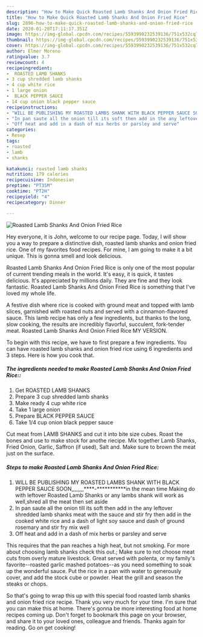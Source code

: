 ```yaml
---
description: "How to Make Quick Roasted Lamb Shanks And Onion Fried Rice"
title: "How to Make Quick Roasted Lamb Shanks And Onion Fried Rice"
slug: 2896-how-to-make-quick-roasted-lamb-shanks-and-onion-fried-rice
date: 2020-01-20T17:11:17.351Z
image: https://img-global.cpcdn.com/recipes/5593990232539136/751x532cq70/roasted-lamb-shanks-and-onion-fried-rice-recipe-main-photo.jpg
thumbnail: https://img-global.cpcdn.com/recipes/5593990232539136/751x532cq70/roasted-lamb-shanks-and-onion-fried-rice-recipe-main-photo.jpg
cover: https://img-global.cpcdn.com/recipes/5593990232539136/751x532cq70/roasted-lamb-shanks-and-onion-fried-rice-recipe-main-photo.jpg
author: Elmer Moreno
ratingvalue: 3.7
reviewcount: 4
recipeingredient:
-  ROASTED LAMB SHANKS
- 3 cup shredded lamb shanks
- 4 cup white rice
- 1 large onion
-  BLACK PEPPER SAUCE
- 14 cup onion black pepper sauce
recipeinstructions:
- "WILL BE PUBLISHING MY ROASTED LAMBS SHANK WITH BLACK PEPPER SAUCE SOON,,,,,,,,****-***********in the mean time Making do with leftover Roasted Lamb Shanks or any lambs shank will work as well,shred all the meat then set aside"
- "In pan saute all the onion till its soft then add in the any leftover shredded lamb shanks meat with the sauce and stir fry then add in the cooked white rice and a dash of light soy sauce and dash of ground rosemary and stir fry mix well"
- "Off heat and add in a dash of mix herbs or parsley and serve"
categories:
- Resep
tags:
- roasted
- lamb
- shanks

katakunci: roasted lamb shanks
nutrition: 179 calories
recipecuisine: Indonesian
preptime: "PT35M"
cooktime: "PT2H"
recipeyield: "4"
recipecategory: Dinner

---
```



![Roasted Lamb Shanks And Onion Fried Rice](https://img-global.cpcdn.com/recipes/5593990232539136/751x532cq70/roasted-lamb-shanks-and-onion-fried-rice-recipe-main-photo.jpg)

Hey everyone, it is John, welcome to our recipe page. Today, I will show you a way to prepare a distinctive dish, roasted lamb shanks and onion fried rice. One of my favorites food recipes. For mine, I am going to make it a bit unique. This is gonna smell and look delicious.

Roasted Lamb Shanks And Onion Fried Rice is only one of the most popular of current trending meals in the world. It's easy, it is quick, it tastes delicious. It's appreciated by millions daily. They are fine and they look fantastic. Roasted Lamb Shanks And Onion Fried Rice is something that I've loved my whole life.

A festive dish where rice is cooked with ground meat and topped with lamb slices, garnished with roasted nuts and served with a cinnamon-flavored sauce. This lamb recipe has only a few ingredients, but thanks to the long, slow cooking, the results are incredibly flavorful, succulent, fork-tender meat. Roasted Lamb Shanks And Onion Fried Rice MY VERSION.


To begin with this recipe, we have to first prepare a few ingredients. You can have roasted lamb shanks and onion fried rice using 6 ingredients and 3 steps. Here is how you cook that.

##### The ingredients needed to make Roasted Lamb Shanks And Onion Fried Rice::

1. Get  ROASTED LAMB SHANKS
1. Prepare 3 cup shredded lamb shanks
1. Make ready 4 cup white rice
1. Take 1 large onion
1. Prepare  BLACK PEPPER SAUCE
1. Take 1/4 cup onion black pepper sauce


Cut meat from LAMB SHANKS and cut it into bite size cubes. Roast the bones and use to make stock for anothe riecipe. Mix together Lamb Shanks, Fried Onion, Garlic, Saffron (if used), Salt and. Make sure to brown the meat just on the surface. 

##### Steps to make Roasted Lamb Shanks And Onion Fried Rice:

1. WILL BE PUBLISHING MY ROASTED LAMBS SHANK WITH BLACK PEPPER SAUCE SOON,,,,,,,,****-***********in the mean time Making do with leftover Roasted Lamb Shanks or any lambs shank will work as well,shred all the meat then set aside
1. In pan saute all the onion till its soft then add in the any leftover shredded lamb shanks meat with the sauce and stir fry then add in the cooked white rice and a dash of light soy sauce and dash of ground rosemary and stir fry mix well
1. Off heat and add in a dash of mix herbs or parsley and serve


This requires that the pan reaches a high heat, but not smoking. For more about choosing lamb shanks check this out.; Make sure to not choose meat cuts from overly mature livestock. Great served with polenta, or my family&#39;s favorite--roasted garlic mashed potatoes--as you need something to soak up the wonderful sauce. Put the rice in a pan with water to generously cover, and add the stock cube or powder. Heat the grill and season the steaks or chops. 

So that's going to wrap this up with this special food roasted lamb shanks and onion fried rice recipe. Thank you very much for your time. I'm sure that you can make this at home. There's gonna be more interesting food at home recipes coming up. Don't forget to bookmark this page on your browser, and share it to your loved ones, colleague and friends. Thanks again for reading. Go on get cooking!

